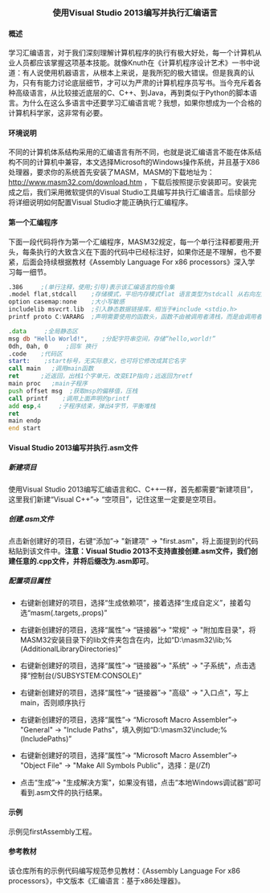 ### <center>**使用Visual Studio 2013编写并执行汇编语言**</center>


#### **概述**

学习汇编语言，对于我们深刻理解计算机程序的执行有极大好处，每一个计算机从业人员都应该掌握这项基本技能。就像Knuth在《计算机程序设计艺术》一书中说道：有人说使用机器语言，从根本上来说，是我所犯的极大错误。但是我真的认为，只有有能力讨论底层细节，才可以为严肃的计算机程序员写书。当今充斥着各种高级语言，从比较接近底层的C、C++、到Java，再到类似于Python的脚本语言。为什么在这么多语言中还要学习汇编语言呢？我想，如果你想成为一个合格的计算机科学家，这非常有必要。

#### **环境说明**

不同的计算机体系结构采用的汇编语言有所不同，也就是说汇编语言不能在体系结构不同的计算机中兼容，本文选择Microsoft的Windows操作系统，并且基于X86处理器，要求你的系统首先安装了MASM，MASM的下载地址为：http://www.masm32.com/download.htm ，下载后按照提示安装即可。安装完成之后，我们采用微软提供的Visual Studio工具编写并执行汇编语言。后续部分将详细说明如何配置Visual Studio才能正确执行汇编程序。

#### **第一个汇编程序**

下面一段代码将作为第一个汇编程序，MASM32规定，每一个单行注释都要用;开头，每条执行的大致含义在下面的代码中已经标注好，如果你还是不理解，也不要紧，后面会持续根据教材《Assembly Language For x86 processors》深入学习每一细节。

```asm
.386     ;(单行注释，使用;引导)表示该汇编语言的指令集
.model flat,stdcall    ;存储模式，平坦内存模式flat 语言类型为stdcall 从右向左压栈
option casemap:none    ;大小写敏感
includelib msvcrt.lib  ;引入静态数据链接库，相当于#include <stdio.h>
printf proto C:VARARG  ;声明需要使用的函数头，函数不由被调用者清栈，而是由调用者负责清栈

.data     ;全局静态区
msg db "Hello World!",    ;分配字符串空间，存储“hello,world!”
0dh, 0ah, 0     ;回车 换行
.code    ;代码区
start:    ;start标号，无实际意义，也可将它修改成其它名字
call main   ;调用main函数
ret      ;近返回，出栈1个字单元，改变EIP指向；远返回为retf
main proc   ;main子程序
push offset msg  ;获取msp的偏移值，压栈
call printf    ;调用上面声明的printf
add esp,4     ;子程序结束，弹出4字节，平衡堆栈
ret      
main endp  
end start 
```

#### **Visual Studio 2013编写并执行.asm文件**

##### **新建项目**

使用Visual Studio 2013编写汇编语言和C、C++一样，首先都需要“新建项目”，这里我们新建“Visual C++”-> “空项目”，记住这里一定要是空项目。

##### **创建.asm文件**

点击新创建好的项目，右键“添加”-> "新建项" -> "first.asm"，将上面提到的代码粘贴到该文件中。**注意：Visual Studio 2013不支持直接创建.asm文件，我们创建任意的.cpp文件，并将后缀改为.asm即可**。

##### **配置项目属性**

* 右键新创建好的项目，选择“生成依赖项”，接着选择“生成自定义”，接着勾选“masm(.targets,.props)”

* 右键新创建好的项目，选择“属性”-> “链接器”-> "常规" -> "附加库目录"，将MASM32安装目录下的lib文件夹包含在内，比如“D:\masm32\lib;%(AdditionalLibraryDirectories)”

* 右键新创建好的项目，选择“属性”-> “链接器”-> "系统" -> "子系统"，点击选择“控制台(/SUBSYSTEM:CONSOLE)”

* 右键新创建好的项目，选择“属性”-> “链接器”-> "高级" -> "入口点"，写上main，否则顺序执行

* 右键新创建好的项目，选择“属性”-> “Microsoft Macro Assembler”-> "General" -> "Include Paths"，填入例如“D:\masm32\include;%(IncludePaths)”

* 右键新创建好的项目，选择“属性”-> “Microsoft Macro Assembler”-> "Object File" -> "Make All Symbols Public"，选择：是(/Zf)

* 点击“生成”-> "生成解决方案"，如果没有错，点击“本地Windows调试器”即可看到.asm文件的执行结果。

#### **示例**

示例见firstAssembly工程。

#### **参考教材**

该仓库所有的示例代码编写规范参见教材：《Assembly Language For x86 processors》，中文版本《汇编语言：基于x86处理器》。


